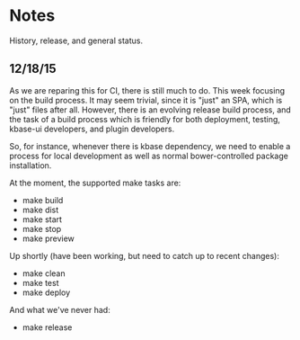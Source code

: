 # Notes

History, release, and general status.

## 12/18/15
As we are reparing this for CI, there is still much to do. This week focusing on the build process. It may seem trivial, since it is "just" an SPA, which is "just" files after all. However, there is an evolving release build process, and the task of a build process which is friendly for both deployment, testing, kbase-ui developers, and plugin developers. 

So, for instance, whenever there is kbase dependency, we need to enable a process for local development as well as normal bower-controlled package installation.

At the moment, the supported make tasks are:

- make build
- make dist
- make start
- make stop
- make preview

Up shortly (have been working, but need to catch up to recent changes):

- make clean
- make test
- make deploy

And what we've never had:

- make release